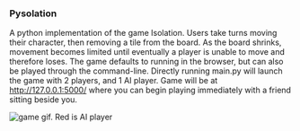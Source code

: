 ### Pysolation
A python implementation of the game Isolation. Users take turns moving their character, then removing a tile from the board. As the board shrinks, movement becomes limited until eventually a player is unable to move and therefore loses.
The game defaults to running in the browser, but can also be played through the command-line. Directly running main.py will launch the game with 2 players, and 1 AI player. Game will be at http://127.0.0.1:5000/ where you can begin playing immediately with a friend sitting beside you.

![game gif. Red is AI player](https://cloud.githubusercontent.com/assets/10568289/10806797/e1723338-7d95-11e5-81ce-fe0927e13f23.gif)
